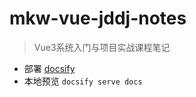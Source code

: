 # mkw-vue-jddj-notes

> Vue3系统入门与项目实战课程笔记

* 部署 [docsify](https://docsify.js.org/#/zh-cn/)
* 本地预览 `docsify serve docs`